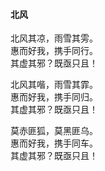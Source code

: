 #### 北风

北风其凉，雨雪其雱。  
惠而好我，携手同行。  
其虚其邪？既亟只且！

北风其喈，雨雪其霏。  
惠而好我，携手同归。  
其虚其邪？既亟只且！

莫赤匪狐，莫黑匪乌。  
惠而好我，携手同车。  
其虚其邪？既亟只且！